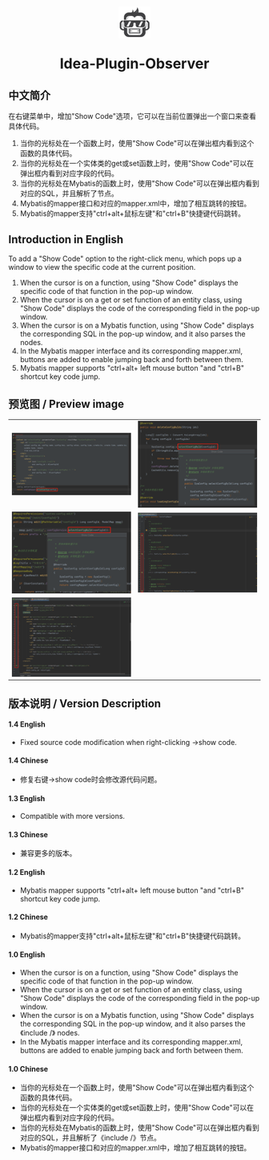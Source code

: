 <p align="center">
	<img alt="logo" width="64px" height="64px" src="images/pluginIcon.svg">
</p>
<h1 align="center" style="margin: 30px 0 30px; font-weight: bold;">Idea-Plugin-Observer</h1>

## 中文简介
在右键菜单中，增加"Show Code"选项，它可以在当前位置弹出一个窗口来查看具体代码。
1. 当你的光标处在一个函数上时，使用"Show Code"可以在弹出框内看到这个函数的具体代码。
2. 当你的光标处在一个实体类的get或set函数上时，使用"Show Code"可以在弹出框内看到对应字段的代码。
3. 当你的光标处在Mybatis的函数上时，使用"Show Code"可以在弹出框内看到对应的SQL，并且解析了<include />节点。
4. Mybatis的mapper接口和对应的mapper.xml中，增加了相互跳转的按钮。
5. Mybatis的mapper支持"ctrl+alt+鼠标左键"和"ctrl+B"快捷键代码跳转。

## Introduction in English
To add a "Show Code" option to the right-click menu, which pops up a window to view the specific code at the current position.
1. When the cursor is on a function, using "Show Code" displays the specific code of that function in the pop-up window.
2. When the cursor is on a get or set function of an entity class, using "Show Code" displays the code of the corresponding field in the pop-up window.
3. When the cursor is on a Mybatis function, using "Show Code" displays the corresponding SQL in the pop-up window, and it also parses the <include /> nodes.
4. In the Mybatis mapper interface and its corresponding mapper.xml, buttons are added to enable jumping back and forth between them.
5. Mybatis mapper supports "ctrl+alt+ left mouse button "and "ctrl+B" shortcut key code jump.

## 预览图 / Preview image
<table>
    <tr>
        <td><img src="images/20230317163327.png"/></td>
        <td><img src="images/20230317163439.png"/></td>
    </tr>
    <tr>
        <td><img src="images/20230317163523.png"/></td>
        <td><img src="images/20230317163553.png"/></td>
    </tr>
    <tr>
        <td><img src="images/20230317163620.png"/></td>
        <td></td>
    </tr>
</table>

## 版本说明 / Version Description
<h4>1.4 English</h4>
<ul>
    <li>Fixed source code modification when right-clicking ->show code.</li>
</ul>
<h4>1.4 Chinese</h4>
<ul>
    <li>修复右键->show code时会修改源代码问题。</li>
</ul>
<h4>1.3 English</h4>
<ul>
    <li>Compatible with more versions.</li>
</ul>
<h4>1.3 Chinese</h4>
<ul>
    <li>兼容更多的版本。</li>
</ul>
<h4>1.2 English</h4>
<ul>
    <li>Mybatis mapper supports "ctrl+alt+ left mouse button "and "ctrl+B" shortcut key code jump.</li>
</ul>
<h4>1.2 Chinese</h4>
<ul>
    <li>Mybatis的mapper支持"ctrl+alt+鼠标左键"和"ctrl+B"快捷键代码跳转。</li>
</ul>
<h4>1.0 English</h4>
<ul>
    <li>When the cursor is on a function, using "Show Code" displays the specific code of that function in the pop-up window.</li>
    <li>When the cursor is on a get or set function of an entity class, using "Show Code" displays the code of the corresponding field in the pop-up window.</li>
    <li>When the cursor is on a Mybatis function, using "Show Code" displays the corresponding SQL in the pop-up window, and it also parses the 《include /》 nodes.</li>
    <li>In the Mybatis mapper interface and its corresponding mapper.xml, buttons are added to enable jumping back and forth between them.</li>
</ul>
<h4>1.0 Chinese</h4>
<ul>
    <li>当你的光标处在一个函数上时，使用"Show Code"可以在弹出框内看到这个函数的具体代码。</li>
    <li>当你的光标处在一个实体类的get或set函数上时，使用"Show Code"可以在弹出框内看到对应字段的代码。</li>
    <li>当你的光标处在Mybatis的函数上时，使用"Show Code"可以在弹出框内看到对应的SQL，并且解析了《include /》节点。</li>
    <li>Mybatis的mapper接口和对应的mapper.xml中，增加了相互跳转的按钮。</li>
</ul>

